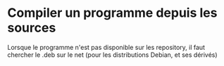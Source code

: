 # Compiler un programme depuis les sources
Lorsque le programme n'est pas disponible sur les repository, il faut chercher le .deb sur le net (pour les distributions Debian, et ses dérivés)

